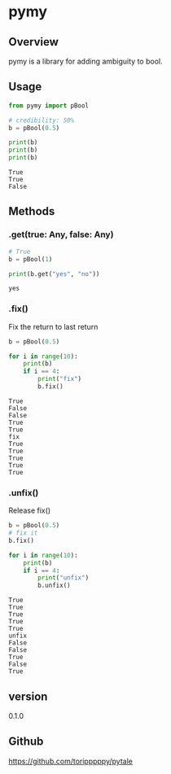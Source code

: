 # pymy

## Overview
pymy is a library for adding ambiguity to bool.  

## Usage
```python
from pymy import pBool

# credibility: 50%
b = pBool(0.5)

print(b)
print(b)
print(b)
```
```
True
True
False
```

## Methods
### .get(true: Any, false: Any)
```python
# True
b = pBool(1)

print(b.get("yes", "no"))
```
```
yes
```
### .fix()
Fix the return to last return
```python
b = pBool(0.5)

for i in range(10):
    print(b)
    if i == 4:
        print("fix")
        b.fix()
```
```
True
False
False
True
True
fix
True
True
True
True
True
```

### .unfix()
Release fix()
```python
b = pBool(0.5)
# fix it
b.fix()

for i in range(10):
    print(b)
    if i == 4:
        print("unfix")
        b.unfix()
```
```
True
True
True
True
True
unfix
False
False
True
False
True
```

## version
0.1.0

## Github
https://github.com/toripppppy/pytale